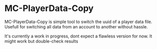 # MC-PlayerData-Copy
 MC-PlayerData-Copy is simple tool to switch the uuid of a player data file. Usefull for switching all data from an account to another without hassle.

 It's currently a work in progress, dont expect a flawless version for now. It might work but double-check results
